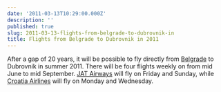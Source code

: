 ```yaml
---
date: '2011-03-13T10:29:00.000Z'
description: ''
published: true
slug: 2011-03-13-flights-from-belgrade-to-dubrovnik-in
title: Flights from Belgrade to Dubrovnik in 2011
---
```


After a gap of 20 years, it will be possible to fly directly from <a href="http://www.balkanology.com/serbia/article_belgrade.html">Belgrade</a> to Dubrovnik in summer 2011. There will be four flights weekly on from mid June to mid September. <a href="http://www.jat.com/active/en/home.html">JAT Airways</a> will fly on Friday and Sunday, while <a href="http://www.croatiaairlines.com/en">Croatia Airlines</a> will fly on Monday and Wednesday.